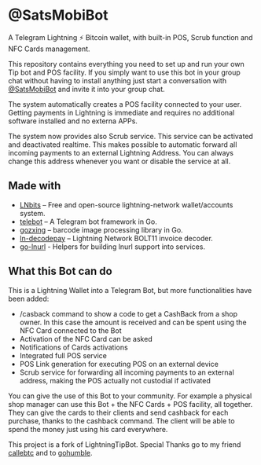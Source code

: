 # @SatsMobiBot

A Telegram Lightning ⚡️ Bitcoin wallet, with built-in POS, Scrub function and NFC Cards management.

This repository contains everything you need to set up and run your own Tip bot and POS facility. If you simply want to use this bot in your group chat without having to install anything just start a conversation with [@SatsMobiBot](https://t.me/SatsMobiBot) and invite it into your group chat.

The system automatically creates a POS facility connected to your user. Getting payments in Lightning is immediate and requires no additional software installed and no externa APPs.

The system now provides also Scrub service. This service can be activated and deactivated realtime. This makes possible to automatic forward all incoming payments to an external Lightning Address. You can always change this address whenever you want or disable the service at all.

## Made with

- [LNbits](https://github.com/lnbits/lnbits) – Free and open-source lightning-network wallet/accounts system.
- [telebot](https://github.com/tucnak/telebot) – A Telegram bot framework in Go.
- [gozxing](https://github.com/makiuchi-d/gozxing) – barcode image processing library in Go.
- [ln-decodepay](https://github.com/fiatjaf/ln-decodepay) – Lightning Network BOLT11 invoice decoder.
- [go-lnurl](https://github.com/fiatjaf/go-lnurl) - Helpers for building lnurl support into services.

## What this Bot can do

This is a Lightning Wallet into a Telegram Bot, but more functionalities have been added:

- /casback command to show a code to get a CashBack from a shop owner. In this case the amount is received and can be spent using the NFC Card connected to the Bot
- Activation of the NFC Card can be asked
- Notifications of Cards activations
- Integrated full POS service
- POS Link generation for executing POS on an external device
- Scrub service for forwarding all incoming payments to an external address, making the POS actually not custodial if activated

You can give the use of this Bot to your community. For example a physical shop manager can use this Bot + the NFC Cards + POS facility, all together. They can give the cards to their clients and send cashback for each purchase, thanks to the cashback command. The client will be able to spend the money just using his card everywhere.

This project is a fork of LightningTipBot. Special Thanks go to my friend [callebtc](https://github.com/callebtc) and to [gohumble](https://github.com/gohumble).
